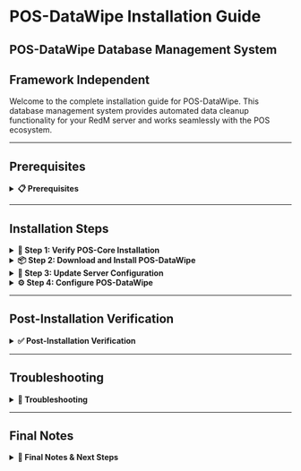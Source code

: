 # POS-DataWipe Installation Guide

## POS-DataWipe Database Management System

## Framework Independent

Welcome to the complete installation guide for POS-DataWipe. This database management system provides automated data cleanup functionality for your RedM server and works seamlessly with the POS ecosystem.

***

## Prerequisites
<details>

<summary><strong>📋 Prerequisites</strong></summary>

Before beginning the installation process, ensure you have:

* **POS-Core** properly installed and running (required)
* **Server access** with file modification permissions
* **Keymaster** access for script downloads
* **Recent server backup** (highly recommended)
* **Database access** for configuration

{% hint style="danger" %}
**Critical Requirement**: POS-Core must be installed before POS-DataWipe. POS-DataWipe depends on POS-Core for core functionality.
{% endhint %}

</details>

***

## Installation Steps

<details>

<summary><strong>🚀 Step 1: Verify POS-Core Installation</strong></summary>

Before installing POS-DataWipe, ensure POS-Core is properly installed:

1. Navigate to your `resources/[POS]/` folder
2. Verify that `POS-Core` folder exists
3. Check that POS-Core is running without errors in your server console

```
resources/
└── [POS]/
   └── POS-Core/        ← This must exist
```

{% hint style="warning" %}
**Important**: If POS-Core is not installed, please install it first before proceeding with POS-DataWipe.
{% endhint %}

</details>

<details>

<summary><strong>📦 Step 2: Download and Install POS-DataWipe</strong></summary>

Download and install the POS-DataWipe script:

1. Access your **Keymaster** account
2. Download the **POS-DataWipe** script
3. Extract the downloaded files
4. Place the `POS-DataWipe` folder inside your `[POS]` directory

```
[POS]/
├── POS-Core/
└── POS-DataWipe/       ← Add this folder
```

</details>

<details>

<summary><strong>🔧 Step 3: Update Server Configuration</strong></summary>

Configure your server.cfg with the proper load order:

1. Open your `server.cfg` file
2. **Add** `ensure POS-DataWipe` after POS-Core:

```cfg
# POS Scripts
ensure POS-Core
ensure POS-DataWipe     ← Add this line here
```

{% hint style="warning" %}
**Load Order is Critical:** Make sure POS-DataWipe loads after POS-Core but can load before or after other POS scripts.
{% endhint %}

</details>

<details>

<summary><strong>⚙️ Step 4: Configure POS-DataWipe</strong></summary>

Configure POS-DataWipe to your liking:

1. Navigate to `resources/[POS]/POS-DataWipe/shared/config.lua`
2. **Review** and **modify** the configuration settings as needed
3. **Configure** the following critical settings:
   * **CheckTime**: How often to check for inactive players (default: 1 hour)
   * **WipeTime**: How long before a player is considered inactive (default: 30 days)
   * **Tables**: Database tables to monitor for cleanup
   * **Webhook**: Discord webhook for notifications
4. **Save** your changes

```lua
Config.CheckTime = 3600 * 1000 -- 1 hour in milliseconds
Config.WipeTime = 3600 * 1000 * 24 * 30 -- 30 days in milliseconds

Config.Tables = {
    ["pos_clans_players"] = {
        identifier = "identifier",
        characterid = "characterid",
    }
}
```

{% hint style="danger" %}
**Critical Configuration**: Carefully configure the Tables section to match your database structure. Incorrect configuration could lead to data loss.
{% endhint %}

</details>

***

## Post-Installation Verification
<details>

<summary><strong>✅ Post-Installation Verification</strong></summary>

#### Testing Your Installation

1. **Start your server** and monitor the console for errors
2. **Join with a test character** and verify:
   * No console errors related to POS-DataWipe
   * Database cleanup system is active
   * Discord webhooks are functioning (if configured)

#### Common Success Indicators

* ✅ No console errors related to POS-DataWipe
* ✅ POS-Core integration messages appear in console
* ✅ Database monitoring is active
* ✅ Cleanup timers are functioning
* ✅ Discord webhooks send notifications (if configured)
* ✅ Server starts without POS-DataWipe related errors

</details>

***

## Troubleshooting

<details>

<summary><strong>🔧 Troubleshooting</strong></summary>

#### Common Issues

**Console Errors About Load Order**

* Verify POS-DataWipe is loaded after POS-Core
* Check that POS-Core is running without errors

**Database Connection Issues**

* Confirm database settings are properly configured
* Check that database tables exist and have correct permissions
* Verify table names and column names match your configuration

**POS-Core Integration Issues**

* Ensure POS-Core is properly installed and running
* Check that POS-Core loads before POS-DataWipe
* Verify POS-Core configuration is correct

**Data Cleanup Not Working**

* Check config.lua for proper table configuration
* Verify CheckTime and WipeTime settings
* Monitor console for cleanup activity messages

**Discord Webhook Issues**

* Verify webhook URL is correct and active
* Check Discord server permissions
* Test webhook functionality independently

#### Getting Support

If you encounter issues not covered here:

1. **Check Console**: Look for specific error messages
2. **Verify Steps**: Ensure each installation step was completed
3. **Check POS-Core**: Ensure POS-Core is working properly
4. **Contact Support**: Reach out with console logs and specific error descriptions

</details>

***

## Final Notes 

<details>

<summary><strong>📝 Final Notes & Next Steps</strong></summary>

{% hint style="success" %}
**Installation Complete!**\
Your POS-DataWipe database management system is now installed and ready for use.
{% endhint %}

#### Important Reminders

* POS-DataWipe depends on POS-Core - ensure it's always running
* Keep your database backup safe for recovery purposes
* Monitor server performance after installation
* Regular backups are essential for server stability
* **Be extremely careful** with table configuration to avoid data loss

#### Next Steps

* Configure cleanup settings to match your server's needs
* Test data cleanup functionality in a safe environment
* Set up Discord webhook notifications
* Train your staff on the new cleanup system
* Review documentation for advanced configuration options

Your RedM server now has a powerful database management system that integrates seamlessly with the POS ecosystem!

</details>
